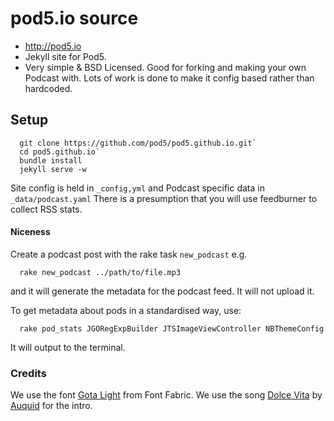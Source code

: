 # pod5.io source

* http://pod5.io
* Jekyll site for Pod5.
* Very simple & BSD Licensed. Good for forking and making your own Podcast with. Lots of work is done to make it config based rather than hardcoded.

## Setup

```
  git clone https://github.com/pod5/pod5.github.io.git`
  cd pod5.github.io`
  bundle install
  jekyll serve -w
```

Site config is held in `_config,yml` and Podcast specific data in `_data/podcast.yaml`
There is a presumption that you will use feedburner to collect RSS stats.

#### Niceness

Create a podcast post with the rake task `new_podcast` e.g.

```
  rake new_podcast ../path/to/file.mp3
```

and it will generate the metadata for the podcast feed. It will not upload it.

To get metadata about pods in a standardised way, use:

```
  rake pod_stats JGORegExpBuilder JTSImageViewController NBThemeConfig
```

It will output to the terminal.


### Credits

We use the font [Gota Light](http://fontfabric.com/gota-free-font/) from Font Fabric.
We use the song [Dolce Vita](http://www.jamendo.com/en/track/1078823/dolce-vita) by [Auquid](http://www.jamendo.com/en/artist/433381/auquid) for the intro.